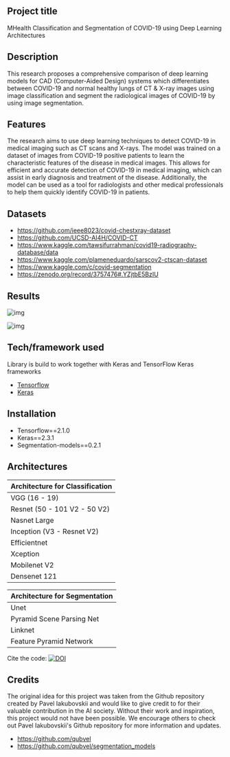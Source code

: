 ## Project title
MHealth Classification and Segmentation of COVID-19 using Deep Learning Architectures

## Description
This research proposes a comprehensive comparison of deep learning models for CAD (Computer-Aided Design) systems which differentiates between COVID-19 and normal healthy lungs of CT & X-ray images using image classification and segment the radiological images of COVID-19 by using image segmentation.

 ## Features
The research aims to use deep learning techniques to detect COVID-19 in medical imaging such as CT scans and X-rays. The model was trained on a dataset of images from COVID-19 positive patients to learn the characteristic features of the disease in medical images. This allows for efficient and accurate detection of COVID-19 in medical imaging, which can assist in early diagnosis and treatment of the disease. Additionally, the model can be used as a tool for radiologists and other medical professionals to help them quickly identify COVID-19 in patients.

## Datasets
- https://github.com/ieee8023/covid-chestxray-dataset
- https://github.com/UCSD-AI4H/COVID-CT
- https://www.kaggle.com/tawsifurrahman/covid19-radiography-database/data
- https://www.kaggle.com/plameneduardo/sarscov2-ctscan-dataset
- https://www.kaggle.com/c/covid-segmentation
- https://zenodo.org/record/3757476#.YZjtbE5BzIU

## Results
![img](https://github.com/akmmes/MHealth-CLassification-Segmentation-of-COVID-19-using-Deep-Learning-Architectures/blob/main/Segmentation/segmented%20images%20(Ground%20Truth%20vs%20Predicted).png)

![img](https://github.com/akmmes/MHealth-CLassification-Segmentation-of-COVID-19-using-Deep-Learning-Architectures/blob/main/Segmentation/Pixelwise%20Accuracy%20Reuslt%20%22medical%20segmentation%20dataset%22.png)


## Tech/framework used
Library is build to work together with Keras and TensorFlow Keras frameworks
- [Tensorflow](https://www.tensorflow.org)
- [Keras](https://keras.io/)


## Installation
- Tensorflow==2.1.0 
- Keras==2.3.1
- Segmentation-models==0.2.1


## Architectures
| Architecture for Classification |
| --- | 
| VGG (16 - 19) | 
| Resnet (50 - 101 V2 - 50 V2) |
| Nasnet Large | 
| Inception (V3 - Resnet V2) | 
| Efficientnet | 
| Xception | 
| Mobilenet V2 | 
| Densenet 121 | 

| Architecture for Segmentation |
| --- | 
| Unet | 
| Pyramid Scene Parsing Net |
| Linknet | 
| Feature Pyramid Network | 


Cite the code:  [![DOI](https://zenodo.org/badge/588248652.svg)](https://zenodo.org/badge/latestdoi/588248652)

## Credits
The original idea for this project was taken from the Github repository created by Pavel Iakubovskii and would like to give credit to for their valuable contribution in the AI society. Without their work and inspiration, this project would not have been possible. We encourage others to check out Pavel Iakubovskii's Github repository for more information and updates.
- https://github.com/qubvel
- https://github.com/qubvel/segmentation_models
